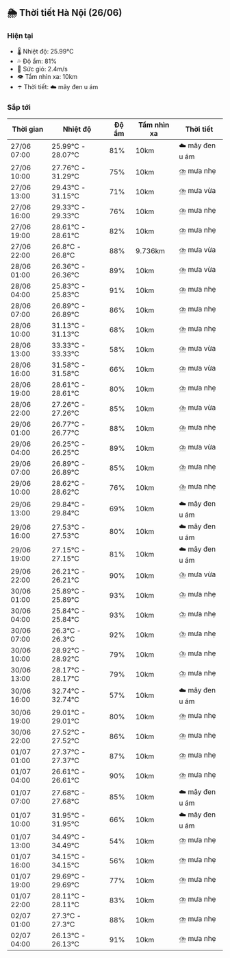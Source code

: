## 🌦️ Thời tiết Hà Nội (26/06)

### Hiện tại

- 🌡️ Nhiệt độ: 25.99℃
- 💦 Độ ẩm: 81%
- 💨 Sức gió: 2.4m/s
- 👁️ Tầm nhìn xa: 10km
- ☂️ Thời tiết: ☁️ mây đen u ám

### Sắp tới

| Thời gian | Nhiệt độ | Độ ẩm | Tầm nhìn xa | Thời tiết |
| --- | --- | --- | --- | --- |
| 27/06 07:00 | 25.99℃ - 28.07℃ | 81% | 10km | ☁️ mây đen u ám |
| 27/06 10:00 | 27.76℃ - 31.29℃ | 75% | 10km | ⛈️ mưa nhẹ |
| 27/06 13:00 | 29.43℃ - 31.15℃ | 71% | 10km | ⛈️ mưa vừa |
| 27/06 16:00 | 29.33℃ - 29.33℃ | 76% | 10km | ⛈️ mưa nhẹ |
| 27/06 19:00 | 28.61℃ - 28.61℃ | 82% | 10km | ⛈️ mưa nhẹ |
| 27/06 22:00 | 26.8℃ - 26.8℃ | 88% | 9.736km | ⛈️ mưa vừa |
| 28/06 01:00 | 26.36℃ - 26.36℃ | 89% | 10km | ⛈️ mưa vừa |
| 28/06 04:00 | 25.83℃ - 25.83℃ | 91% | 10km | ⛈️ mưa nhẹ |
| 28/06 07:00 | 26.89℃ - 26.89℃ | 86% | 10km | ⛈️ mưa nhẹ |
| 28/06 10:00 | 31.13℃ - 31.13℃ | 68% | 10km | ⛈️ mưa nhẹ |
| 28/06 13:00 | 33.33℃ - 33.33℃ | 58% | 10km | ⛈️ mưa vừa |
| 28/06 16:00 | 31.58℃ - 31.58℃ | 66% | 10km | ⛈️ mưa vừa |
| 28/06 19:00 | 28.61℃ - 28.61℃ | 80% | 10km | ⛈️ mưa nhẹ |
| 28/06 22:00 | 27.26℃ - 27.26℃ | 85% | 10km | ⛈️ mưa vừa |
| 29/06 01:00 | 26.77℃ - 26.77℃ | 88% | 10km | ⛈️ mưa nhẹ |
| 29/06 04:00 | 26.25℃ - 26.25℃ | 89% | 10km | ⛈️ mưa vừa |
| 29/06 07:00 | 26.89℃ - 26.89℃ | 85% | 10km | ⛈️ mưa nhẹ |
| 29/06 10:00 | 28.62℃ - 28.62℃ | 76% | 10km | ⛈️ mưa nhẹ |
| 29/06 13:00 | 29.84℃ - 29.84℃ | 69% | 10km | ☁️ mây đen u ám |
| 29/06 16:00 | 27.53℃ - 27.53℃ | 80% | 10km | ☁️ mây đen u ám |
| 29/06 19:00 | 27.15℃ - 27.15℃ | 81% | 10km | ☁️ mây đen u ám |
| 29/06 22:00 | 26.21℃ - 26.21℃ | 90% | 10km | ⛈️ mưa vừa |
| 30/06 01:00 | 25.89℃ - 25.89℃ | 93% | 10km | ⛈️ mưa nhẹ |
| 30/06 04:00 | 25.84℃ - 25.84℃ | 93% | 10km | ⛈️ mưa nhẹ |
| 30/06 07:00 | 26.3℃ - 26.3℃ | 92% | 10km | ⛈️ mưa nhẹ |
| 30/06 10:00 | 28.92℃ - 28.92℃ | 79% | 10km | ⛈️ mưa nhẹ |
| 30/06 13:00 | 28.17℃ - 28.17℃ | 79% | 10km | ⛈️ mưa nhẹ |
| 30/06 16:00 | 32.74℃ - 32.74℃ | 57% | 10km | ☁️ mây đen u ám |
| 30/06 19:00 | 29.01℃ - 29.01℃ | 80% | 10km | ⛈️ mưa nhẹ |
| 30/06 22:00 | 27.52℃ - 27.52℃ | 86% | 10km | ⛈️ mưa nhẹ |
| 01/07 01:00 | 27.37℃ - 27.37℃ | 87% | 10km | ⛈️ mưa nhẹ |
| 01/07 04:00 | 26.61℃ - 26.61℃ | 90% | 10km | ⛈️ mưa nhẹ |
| 01/07 07:00 | 27.68℃ - 27.68℃ | 85% | 10km | ☁️ mây đen u ám |
| 01/07 10:00 | 31.95℃ - 31.95℃ | 66% | 10km | ☁️ mây đen u ám |
| 01/07 13:00 | 34.49℃ - 34.49℃ | 54% | 10km | ⛈️ mưa nhẹ |
| 01/07 16:00 | 34.15℃ - 34.15℃ | 56% | 10km | ⛈️ mưa nhẹ |
| 01/07 19:00 | 29.69℃ - 29.69℃ | 77% | 10km | ⛈️ mưa nhẹ |
| 01/07 22:00 | 28.11℃ - 28.11℃ | 83% | 10km | ⛈️ mưa nhẹ |
| 02/07 01:00 | 27.3℃ - 27.3℃ | 88% | 10km | ⛈️ mưa nhẹ |
| 02/07 04:00 | 26.13℃ - 26.13℃ | 91% | 10km | ⛈️ mưa nhẹ |
